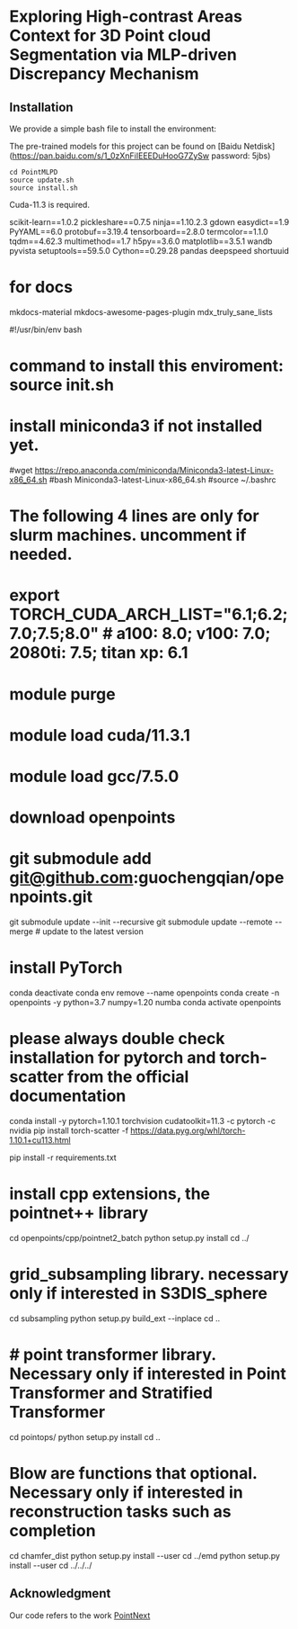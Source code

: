 # Exploring High-contrast Areas Context for 3D Point cloud Segmentation via MLP-driven Discrepancy Mechanism

## Installation
We provide a simple bash file to install the environment:

The pre-trained models for this project can be found on [Baidu Netdisk](https://pan.baidu.com/s/1_0zXnFiIEEEDuHooG7ZySw password: 5jbs)

```
cd PointMLPD
source update.sh
source install.sh
```
Cuda-11.3 is required.

scikit-learn==1.0.2
pickleshare==0.7.5
ninja==1.10.2.3
gdown
easydict==1.9
PyYAML==6.0
protobuf==3.19.4
tensorboard==2.8.0
termcolor==1.1.0
tqdm==4.62.3
multimethod==1.7
h5py==3.6.0
matplotlib==3.5.1
wandb
pyvista
setuptools==59.5.0
Cython==0.29.28
pandas
deepspeed
shortuuid

# for docs
mkdocs-material
mkdocs-awesome-pages-plugin
mdx_truly_sane_lists


#!/usr/bin/env bash
# command to install this enviroment: source init.sh

# install miniconda3 if not installed yet.
#wget https://repo.anaconda.com/miniconda/Miniconda3-latest-Linux-x86_64.sh
#bash Miniconda3-latest-Linux-x86_64.sh
#source ~/.bashrc


# The following 4 lines are only for slurm machines. uncomment if needed.  
# export TORCH_CUDA_ARCH_LIST="6.1;6.2;7.0;7.5;8.0"   # a100: 8.0; v100: 7.0; 2080ti: 7.5; titan xp: 6.1
# module purge
# module load cuda/11.3.1
# module load gcc/7.5.0

# download openpoints
# git submodule add git@github.com:guochengqian/openpoints.git
git submodule update --init --recursive
git submodule update --remote --merge # update to the latest version

# install PyTorch
conda deactivate
conda env remove --name openpoints
conda create -n openpoints -y python=3.7 numpy=1.20 numba
conda activate openpoints

# please always double check installation for pytorch and torch-scatter from the official documentation
conda install -y pytorch=1.10.1 torchvision cudatoolkit=11.3 -c pytorch -c nvidia
pip install torch-scatter -f https://data.pyg.org/whl/torch-1.10.1+cu113.html

pip install -r requirements.txt

# install cpp extensions, the pointnet++ library
cd openpoints/cpp/pointnet2_batch
python setup.py install
cd ../

# grid_subsampling library. necessary only if interested in S3DIS_sphere
cd subsampling
python setup.py build_ext --inplace
cd ..


# # point transformer library. Necessary only if interested in Point Transformer and Stratified Transformer
cd pointops/
python setup.py install
cd ..

# Blow are functions that optional. Necessary only if interested in reconstruction tasks such as completion
cd chamfer_dist
python setup.py install --user
cd ../emd
python setup.py install --user
cd ../../../

## Acknowledgment

Our code refers to the work [PointNext](https://github.com/guochengqian/PointNeXt)

